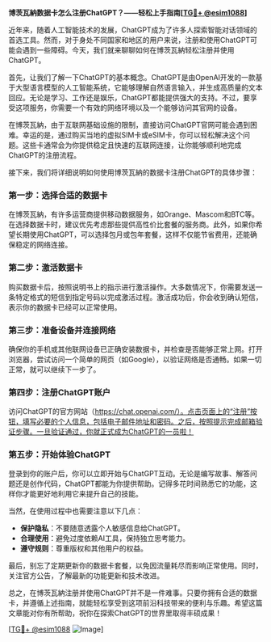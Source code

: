 **博茨瓦納数据卡怎么注册ChatGPT？——轻松上手指南[[TG💪+ @esim1088](https://t.me/s/esim1088)]**

近年来，随着人工智能技术的发展，ChatGPT成为了许多人探索智能对话领域的首选工具。然而，对于身处不同国家和地区的用户来说，注册和使用ChatGPT可能会遇到一些障碍。今天，我们就来聊聊如何在博茨瓦納轻松注册并使用ChatGPT。

首先，让我们了解一下ChatGPT的基本概念。ChatGPT是由OpenAI开发的一款基于大型语言模型的人工智能系统，它能够理解自然语言输入，并生成高质量的文本回应。无论是学习、工作还是娱乐，ChatGPT都能提供强大的支持。不过，要享受这项服务，你需要一个有效的网络环境以及一个能够访问其官网的设备。

在博茨瓦納，由于互联网基础设施的限制，直接访问ChatGPT官网可能会遇到困难。幸运的是，通过购买当地的虚拟SIM卡或eSIM卡，你可以轻松解决这个问题。这些卡通常会为你提供稳定且快速的互联网连接，让你能够顺利地完成ChatGPT的注册流程。

接下来，我们将详细说明如何使用博茨瓦納的数据卡注册ChatGPT的具体步骤：

### 第一步：选择合适的数据卡

在博茨瓦納，有许多运营商提供移动数据服务，如Orange、Mascom和BTC等。在选择数据卡时，建议优先考虑那些提供高性价比套餐的服务商。此外，如果你希望长期使用ChatGPT，可以选择包月或包年套餐，这样不仅能节省费用，还能确保稳定的网络连接。

### 第二步：激活数据卡

购买数据卡后，按照说明书上的指示进行激活操作。大多数情况下，你需要发送一条特定格式的短信到指定号码以完成激活过程。激活成功后，你会收到确认短信，表示你的数据卡已经可以正常使用。

### 第三步：准备设备并连接网络

确保你的手机或其他联网设备已正确安装数据卡，并检查是否能够正常上网。打开浏览器，尝试访问一个简单的网页（如Google），以验证网络是否通畅。如果一切正常，就可以继续下一步了。

### 第四步：注册ChatGPT账户

访问ChatGPT的官方网站（https://chat.openai.com/）。点击页面上的“注册”按钮，填写必要的个人信息，包括电子邮件地址和密码。之后，按照提示完成邮箱验证步骤。一旦验证通过，你就正式成为ChatGPT的一员啦！

### 第五步：开始体验ChatGPT

登录到你的账户后，你可以立即开始与ChatGPT互动。无论是编写故事、解答问题还是创作代码，ChatGPT都能为你提供帮助。记得多花时间熟悉它的功能，这样你才能更好地利用它来提升自己的技能。

当然，在使用过程中也需要注意以下几点：

- **保护隐私**：不要随意透露个人敏感信息给ChatGPT。
- **合理使用**：避免过度依赖AI工具，保持独立思考能力。
- **遵守规则**：尊重版权和其他用户的权益。

最后，别忘了定期更新你的数据卡套餐，以免因流量耗尽而影响正常使用。同时，关注官方公告，了解最新的功能更新和技术改进。

总之，在博茨瓦納注册并使用ChatGPT并不是一件难事。只要你拥有合适的数据卡，并遵循上述指南，就能轻松享受到这项前沿科技带来的便利与乐趣。希望这篇文章能对你有所帮助，祝你在探索ChatGPT的世界里取得丰硕成果！

[[TG💪+ @esim1088](https://t.me/s/esim1088) ![Image](https://i.postimg.cc/4NQfJmqS/Snipaste-2025-05-13-00-14-12.png)]